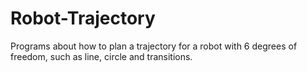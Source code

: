 # Robot-Trajectory
Programs about how to plan a trajectory for a robot with 6 degrees of freedom, such as line, circle and transitions.

